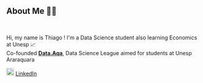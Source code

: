 ## About Me 👨‍💻


<br>

 
Hi,  my name is Thiago ! I'm a Data Science student also learning Economics at Unesp 📈 
<br>
Co-founded **[Data.Aqa](https://github.com/Data-Aqa)**, Data Science League aimed for students at Unesp Araraquara 

<img height="20" width="20" src="https://simpleicons.org/icons/linkedin.svg" /> [LinkedIn](https://www.linkedin.com/in/thiagopd/)
